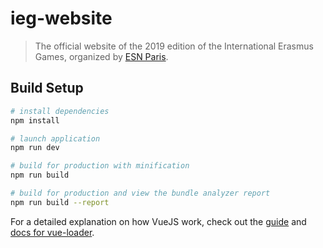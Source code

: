 # ieg-website

> The official website of the 2019 edition of the International Erasmus Games, organized by [ESN Paris](http://assas.ixesn.fr).

## Build Setup

``` bash
# install dependencies
npm install

# launch application
npm run dev

# build for production with minification
npm run build

# build for production and view the bundle analyzer report
npm run build --report
```

For a detailed explanation on how VueJS work, check out the [guide](http://vuejs-templates.github.io/webpack/) and [docs for vue-loader](http://vuejs.github.io/vue-loader).
